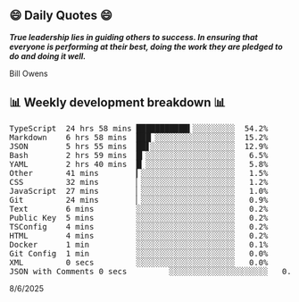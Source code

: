 ## 😄 Daily Quotes 😄

_**True leadership lies in guiding others to success. In ensuring that everyone is performing at their best, doing the work they are pledged to do and doing it well.**_

Bill Owens



## 📊 Weekly development breakdown 📊

<pre>TypeScript  24 hrs 58 mins ███████████▍░░░░░░░░░  54.2%
Markdown    6 hrs 58 mins  ███▏░░░░░░░░░░░░░░░░░  15.2%
JSON        5 hrs 55 mins  ██▋░░░░░░░░░░░░░░░░░░  12.9%
Bash        2 hrs 59 mins  █▎░░░░░░░░░░░░░░░░░░░   6.5%
YAML        2 hrs 40 mins  █▏░░░░░░░░░░░░░░░░░░░   5.8%
Other       41 mins        ▎░░░░░░░░░░░░░░░░░░░░   1.5%
CSS         32 mins        ▏░░░░░░░░░░░░░░░░░░░░   1.2%
JavaScript  27 mins        ▏░░░░░░░░░░░░░░░░░░░░   1.0%
Git         24 mins        ▏░░░░░░░░░░░░░░░░░░░░   0.9%
Text        6 mins         ░░░░░░░░░░░░░░░░░░░░░   0.2%
Public Key  5 mins         ░░░░░░░░░░░░░░░░░░░░░   0.2%
TSConfig    4 mins         ░░░░░░░░░░░░░░░░░░░░░   0.2%
HTML        4 mins         ░░░░░░░░░░░░░░░░░░░░░   0.2%
Docker      1 min          ░░░░░░░░░░░░░░░░░░░░░   0.1%
Git Config  1 min          ░░░░░░░░░░░░░░░░░░░░░   0.0%
XML         0 secs         ░░░░░░░░░░░░░░░░░░░░░   0.0%
JSON with Comments 0 secs         ░░░░░░░░░░░░░░░░░░░░░   0.0%</pre>

8/6/2025